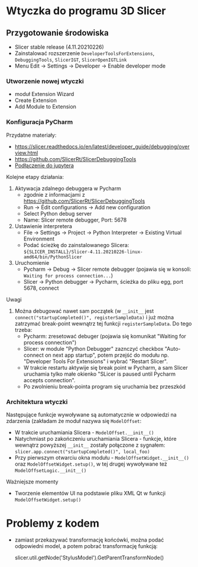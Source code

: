 # Wtyczka do programu 3D Slicer


## Przygotowanie środowiska
- Slicer stable release (4.11.20210226)
- Zainstalować rozszerzenie `DeveloperToolsForExtensions`, `DebuggingTools`, `SlicerIGT`, `SlicerOpenIGTLink`
- Menu Edit -> Settings -> Developer -> Enable developer mode


### Utworzenie nowej wtyczki
- moduł Extension Wizard
- Create Extension
- Add Module to Extension

### Konfiguracja PyCharm

Przydatne materiały:
- <https://slicer.readthedocs.io/en/latest/developer_guide/debugging/overview.html>
- <https://github.com/SlicerRt/SlicerDebuggingTools>
- [Podłączenie do jupytera](https://github.com/SlicerRt/SlicerDebuggingTools)


Kolejne etapy działania:

1. Aktywacja zdalnego debuggera w Pycharm
    - zgodnie z informacjami z https://github.com/SlicerRt/SlicerDebuggingTools 
    - Run -> Edit configurations -> Add new configuration
    - Select Python debug server
    - Name: Slicer remote debugger, Port: 5678
2. Ustawienie interpretera
    - File -> Settings -> Project -> Python Interpreter -> Existing Virtual Environment 
    - Podać ścieżkę do zainstalowanego Slicera: `${SLICER_INSTALL}/Slicer-4.11.20210226-linux-amd64/bin/PythonSlicer`
3. Uruchomienie 
    - Pycharm -> Debug -> Slicer remote debugger (pojawia się w konsoli: `Waiting for process connection...`)
    - Slicer -> Python debugger -> Pycharm, ścieżka do pliku egg, port 5678, connect

Uwagi

1. Można debugować nawet sam początek (w `__init__` jest `connect("startupCompleted()", registerSampleData)` i już można zatrzymać break-point wewnątrz tej funkcji `registerSampleData`. Do tego trzeba:
    - Pycharm: zresetować debuger (pojawia się komunikat "Waiting for process connection")
    - Slicer: w module "Python Debugger" zaznczyć checkbox "Auto-connect on next app startup", potem przejść do modułu np. "Developer Tools For Extensions" i wybrać "Restart Slicer". 
    - W trakcie restartu aktywije się break point w Pycharm, a sam Slicer uruchamia tylko małe okienko "SLicer is paused until Pycharm accepts connection".
    - Po zwolnieniu break-pointa program się uruchamia bez przeszkód



### Architektura wtyczki

Następujące funkcje wywoływane są automatycznie w odpowiedzi na zdarzenia (zakładam że moduł nazywa się `ModelOffset`:

- W trakcie uruchamiania Slicera - `ModelOffset.__init__()`
- Natychmiast po zakończeniu uruchamiania Slicera - funkcje, które wewnątrz powyższej `__init__` zostały połączone z sygnałem: `slicer.app.connect("startupCompleted()", local_foo)`
- Przy pierwszym otwarciu okna modułu - `ModelOffsetWidget.__init__()` oraz `ModelOffsetWidget.setup()`, w tej drugej wywoływane też `ModelOffsetLogic.__init__()`

Ważniejsze momenty
- Tworzenie elementów UI na podstawie pliku XML Qt w funkcji `ModelOffsetWidget.setup()`



# Problemy z kodem
- zamiast przekazywać transformację końcówki, można podać odpowiedni model, a potem pobrać transformację funkcją:

    slicer.util.getNode('StylusModel').GetParentTransformNode()
